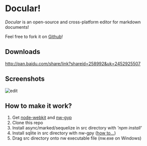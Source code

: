 Docular!
==========

*Docular* is an open-source and cross-platform editor for markdown documents!

Feel free to fork it on [Github](https://github.com/danielking/docular)!

Downloads
-----------
http://pan.baidu.com/share/link?shareid=258992&uk=2452925507

Screenshots
-----------
![edit](https://raw.github.com/danielking/docular/master/screenshots/docular_win.png)

How to make it work?
-----------
1. Get [node-webkit](https://github.com/rogerwang/node-webkit) and [nw-gyp](https://github.com/rogerwang/nw-gyp)
2. Clone this repo
3. Install async/marked/sequelize in src directory with *'npm install'*
4. Install sqlite in src directory with nw-gpy ([how to...](https://github.com/rogerwang/nw-gyp#how-to-use))
5. Drag src directory onto nw executable file (nw.exe on Windows)

